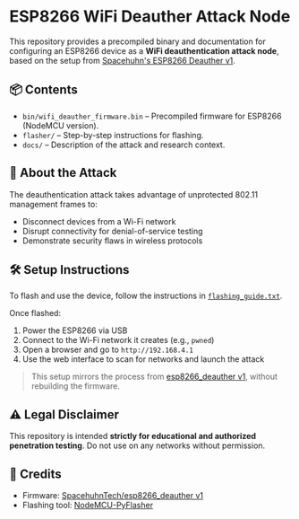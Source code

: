 # ESP8266 WiFi Deauther Attack Node

This repository provides a precompiled binary and documentation for configuring an ESP8266 device as a **WiFi deauthentication attack node**, based on the setup from [Spacehuhn's ESP8266 Deauther v1](https://github.com/SpacehuhnTech/esp8266_deauther/tree/v1).

## 📦 Contents

- `bin/wifi_deauther_firmware.bin` – Precompiled firmware for ESP8266 (NodeMCU version).
- `flasher/` – Step-by-step instructions for flashing.
- `docs/` – Description of the attack and research context.

## 🧪 About the Attack

The deauthentication attack takes advantage of unprotected 802.11 management frames to:
- Disconnect devices from a Wi-Fi network
- Disrupt connectivity for denial-of-service testing
- Demonstrate security flaws in wireless protocols

## 🛠 Setup Instructions

To flash and use the device, follow the instructions in [`flashing_guide.txt`](flasher/flashing_guide.txt).

Once flashed:
1. Power the ESP8266 via USB
2. Connect to the Wi-Fi network it creates (e.g., `pwned`)
3. Open a browser and go to `http://192.168.4.1`
4. Use the web interface to scan for networks and launch the attack

> This setup mirrors the process from [esp8266_deauther v1](https://github.com/SpacehuhnTech/esp8266_deauther/tree/v1), without rebuilding the firmware.

## ⚠️ Legal Disclaimer

This repository is intended **strictly for educational and authorized penetration testing**. Do not use on any networks without permission.

## 🙏 Credits

- Firmware: [SpacehuhnTech/esp8266_deauther v1](https://github.com/SpacehuhnTech/esp8266_deauther/tree/v1)
- Flashing tool: [NodeMCU-PyFlasher](https://github.com/marcelstoer/nodemcu-pyflasher)
